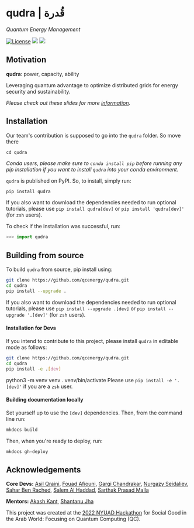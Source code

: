 # qudra | قُدرة
*Quantum Energy Management*

[![License](https://img.shields.io/github/license/qcenergy/qudra.svg?style=popout-square)](https://opensource.org/licenses/Apache-2.0)
[![](https://img.shields.io/github/release/qcenergy/qudra.svg?style=popout-square)](https://github.com/qcenergy/qudra/releases)
[![](https://img.shields.io/pypi/dm/qudra.svg?style=popout-square)](https://pypi.org/project/qudra/)


## Motivation

**qudra**:  power, capacity, ability

Leveraging quantum advantage to optimize distributed grids for energy security and sustainability.

*Please check out these slides for more [information](https://www.canva.com/design/DAE8k9ZTusE/yADryUs2shHHs5LKuvO9pQ/view).*
## Installation

Our team's contribution is supposed to go into the `qudra` folder. So move there
```console
cd qudra
```

*Conda users, please make sure to `conda install pip` before running any pip installation if you want to install `qudra` into your conda environment.*

`qudra` is published on PyPI. So, to install, simply run:

```bash
pip install qudra
```
If you also want to download the dependencies needed to run optional tutorials, please use `pip install qudra[dev]` or `pip install 'qudra[dev]'` (for `zsh` users).


To check if the installation was successful, run:

```python
>>> import qudra
```

## Building from source

To build `qudra` from source, pip install using:

```bash
git clone https://github.com/qcenergy/qudra.git
cd qudra
pip install --upgrade .
```

If you also want to download the dependencies needed to run optional tutorials, please use `pip install --upgrade .[dev]` or `pip install --upgrade '.[dev]'` (for `zsh` users).


#### Installation for Devs

If you intend to contribute to this project, please install `qudra` in editable mode as follows:
```bash
git clone https://github.com/qcenergy/qudra.git
cd qudra
pip install -e .[dev]
```

python3 -m venv venv
. venv/bin/activate
Please use `pip install -e '.[dev]'` if you are a `zsh` user.

#### Building documentation locally

Set yourself up to use the `[dev]` dependencies. Then, from the command line run:
```bash
mkdocs build
```

Then, when you're ready to deploy, run:
```bash
mkdocs gh-deploy
```

## Acknowledgements

**Core Devs:** [Asil Qraini](https://github.com/AsilQ), [Fouad Afiouni](https://github.com/fo-ui), [Gargi Chandrakar](https://github.com/gargi2718), [Nurgazy Seidaliev](https://github.com/nursei7), [Sahar Ben Rached](https://github.com/saharbenrached), [Salem Al Haddad](https://github.com/salemalhaddad), [Sarthak Prasad Malla](https://github.com/SarthakMalla1154)

**Mentors:** [Akash Kant](https://github.com/akashkthkr), [Shantanu Jha](https://github.com/Phionx)

This project was created at the [2022 NYUAD Hackathon](https://nyuad.nyu.edu/en/events/2022/march/nyuad-hackathon-event.html) for Social Good in the Arab World: Focusing on Quantum Computing (QC). 

